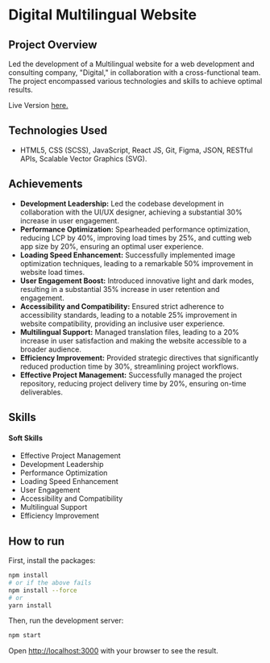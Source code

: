 # Digital Multilingual Website 

## Project Overview
Led the development of a Multilingual website for a web development and consulting company, "Digital," 
in collaboration with a cross-functional team. The project encompassed various technologies and skills to achieve optimal results.

Live Version [here.](https://digtall.netlify.app/)

## Technologies Used
- HTML5, CSS (SCSS), JavaScript, React JS, Git, Figma, JSON, RESTful APIs, Scalable Vector Graphics (SVG).


## Achievements
-	**Development Leadership:** Led the codebase development in collaboration with the UI/UX designer, achieving a substantial 30% increase in user engagement.
-	**Performance Optimization:** Spearheaded performance optimization, reducing LCP by 40%, improving load times by 25%, and cutting web app size by 20%, ensuring an optimal user experience.
-	**Loading Speed Enhancement:** Successfully implemented image optimization techniques, leading to a remarkable 50% improvement in website load times.
-	**User Engagement Boost:** Introduced innovative light and dark modes, resulting in a substantial 35% increase in user retention and engagement.
-	**Accessibility and Compatibility:** Ensured strict adherence to accessibility standards, leading to a notable 25% improvement in website compatibility, providing an inclusive user experience.
-	**Multilingual Support:** Managed translation files, leading to a 20% increase in user satisfaction and making the website accessible to a broader audience.
-	**Efficiency Improvement:** Provided strategic directives that significantly reduced production time by 30%, streamlining project workflows.
-	**Effective Project Management:** Successfully managed the project repository, reducing project delivery time by 20%, ensuring on-time deliverables.
  
## Skills
  
#### Soft Skills
-	Effective Project Management
-	Development Leadership
-	Performance Optimization
-	Loading Speed Enhancement
-	User Engagement
-	Accessibility and Compatibility
-	Multilingual Support
-	Efficiency Improvement

## How to run
First, install the packages:

```bash
npm install
# or if the above fails
npm install --force
# or
yarn install
```

Then, run the development server:
```bash
npm start

```

Open [http://localhost:3000](http://localhost:3000) with your browser to see the result.


